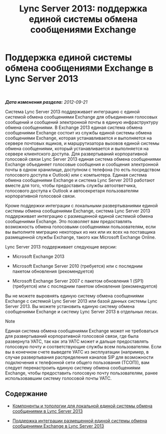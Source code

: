 ﻿---
title: 'Lync Server 2013: поддержка единой системы обмена сообщениями Exchange'
TOCTitle: Поддержка единой системы обмена сообщениями Exchange
ms:assetid: 0da62b8d-7416-4fb8-a405-381ca805c53a
ms:mtpsurl: https://technet.microsoft.com/ru-ru/library/Gg398179(v=OCS.15)
ms:contentKeyID: 49308932
ms.date: 05/19/2016
mtps_version: v=OCS.15
ms.translationtype: HT
---

# Поддержка единой системы обмена сообщениями Exchange в Lync Server 2013

 

_**Дата изменения раздела:** 2012-09-21_

Система Lync Server 2013 поддерживает интеграцию с единой системой обмена сообщениями Exchange для объединения голосовых сообщений и сообщений электронной почты в единую инфраструктуру обмена сообщениями. В Exchange 2013 единая система обмена сообщениями Exchange состоит из службы единой системы обмена сообщениями Exchange, которая устанавливается и выполняется на сервере почтовых ящиков, и маршрутизатора вызовов единой системы обмена сообщениями, который устанавливается и выполняется на сервере клиентского доступа. Для развертываний корпоративной голосовой связи Lync Server 2013 единая система обмена сообщениями Exchange объединяет голосовые сообщения и сообщения электронной почты в одном хранилище, доступном с телефона (то есть посредством голосового доступа к Outlook) или с компьютера. Единая система обмена сообщениями Exchange и система Lync Server 2013 работают вместе для того, чтобы предоставить службы автоответчика, голосового доступа к Outlook и автосекретаря пользователям корпоративной голосовой связи.

Кроме поддержки интеграции с локальными развертываниями единой системы обмена сообщениями Exchange, система Lync Server 2013 поддерживает интеграцию с размещенной единой системой обмена сообщениями Exchange. Это позволяет вам предоставлять возможность обмена голосовыми сообщениями пользователям, если вы выполните миграцию некоторых из них или их всех на поставщика размещенной службы Exchange, такого как Microsoft Exchange Online.

Lync Server 2013 поддерживает следующие версии:

  - Microsoft Exchange 2013

  - Microsoft Exchange Server 2010 (требуется) или с последним пакетом обновления (рекомендуется)

  - Microsoft Exchange Server 2007 с пакетом обновления 1 (SP1) (требуется) или с последним пакетом обновления (рекомендуется)

Вы не можете выровнять единую систему обмена сообщениями Exchange с системой Lync Server 2013 или базой данных системы Lync Server 2013. Вы можете установить единую систему обмена сообщениями Exchange и систему Lync Server 2013 в отдельных лесах.

> [!note]  
> Единая система обмена сообщениями Exchange может не требоваться для развертываний корпоративной голосовой связи, где была развернута УАТС, так как эта УАТС может и дальше предоставлять голосовую почту и соответствующие службы всем пользователям. Если вы в конечном счете выведете УАТС из эксплуатации (например, в случае развертывания распределения каналов SIP для возможности подключения к телефонной сети общего пользования (ТСОП)), вам следует перенастроить единую систему обмена сообщениями Exchange, чтобы предоставить голосовую почту пользователям, ранее использовавшим систему голосовой почты УАТС.

## Содержание

  - [Компоненты и топологии для локальной единой системы обмена сообщениями в Lync Server 2013](lync-server-2013-components-and-topologies-for-on-premises-unified-messaging.md)

  - [Поддержка интеграции размещенной единой системы обмена сообщениями Exchange в Lync Server 2013](lync-server-2013-support-for-hosted-exchange-um-integration.md)

